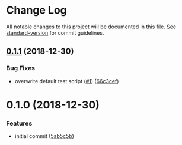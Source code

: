 # Change Log

All notable changes to this project will be documented in this file. See [standard-version](https://github.com/conventional-changelog/standard-version) for commit guidelines.

<a name="0.1.1"></a>
## [0.1.1](https://github.com/sywac/create-sywac/compare/v0.1.0...v0.1.1) (2018-12-30)


### Bug Fixes

* overwrite default test script ([#1](https://github.com/sywac/create-sywac/issues/1)) ([66c3cef](https://github.com/sywac/create-sywac/commit/66c3cef))



<a name="0.1.0"></a>
# 0.1.0 (2018-12-30)


### Features

* initial commit ([5ab5c5b](https://github.com/sywac/create-sywac/commit/5ab5c5b))
